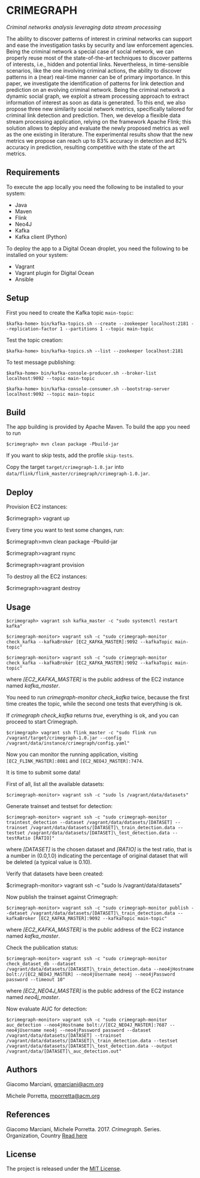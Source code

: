 # CRIMEGRAPH

*Criminal networks analysis leveraging data stream processing*

The ability to discover patterns of interest in criminal networks can support and ease the investigation tasks by security and law enforcement agencies. Being the criminal network a special case of social network, we can properly reuse most of the state-of-the-art techniques to discover patterns of interests, i.e., hidden and potential links. Nevertheless, in time-sensible scenarios, like the one involving criminal actions, the ability to discover patterns in a (near) real-time manner can be of primary importance.
In this paper, we investigate the identification of patterns for link detection and prediction on an evolving criminal network. Being the criminal network a dynamic social graph, we exploit a stream processing approach to extract information of interest as soon as data is generated. To this end, we also propose three new similarity social network metrics, specifically tailored for criminal link detection and prediction. 
Then, we develop a flexible data stream processing application, relying on the framework Apache Flink; this solution allows to deploy and evaluate the newly proposed metrics as well as the one existing in literature. The experimental results show that the new metrics we propose can reach up to 83% accuracy in detection and 82% accuracy in prediction, resulting competitive with the state of the art metrics. 

## Requirements
To execute the app locally you need the following to be installed to your system:

* Java
* Maven
* Flink
* Neo4J
* Kafka
* Kafka client (Python)

To deploy the app to a Digital Ocean droplet, you need the following to be installed on your system:
* Vagrant
* Vagrant plugin for Digital Ocean
* Ansible

## Setup
First you need to create the Kafka topic `main-topic`:

    $kafka-home> bin/kafka-topics.sh --create --zookeeper localhost:2181 --replication-factor 1 --partitions 1 --topic main-topic

Test the topic creation:

    $kafka-home> bin/kafka-topics.sh --list --zookeeper localhost:2181

To test message publishing:

    $kafka-home> bin/kafka-console-producer.sh --broker-list localhost:9092 --topic main-topic

    $kafka-home> bin/kafka-console-consumer.sh --bootstrap-server localhost:9092 --topic main-topic


## Build
The app building is provided by Apache Maven. To build the app you need to run

    $crimegraph> mvn clean package -Pbuild-jar

If you want to skip tests, add the profile `skip-tests`.

Copy the target `target/crimegraph-1.0.jar` into `data/flink/flink_master/crimegraph/crimegraph-1.0.jar`.


## Deploy
Provision EC2 instances:

  $crimegraph> vagrant up

Every time you want to test some changes, run:

  $crimegraph>mvn clean package -Pbuild-jar

  $crimegraph>vagrant rsync

  $crimegraph>vagrant provision

To destroy all the EC2 instances:

  $crimegraph>vagrant destroy


## Usage

    $crimegraph> vagrant ssh kafka_master -c "sudo systemctl restart kafka"

    $crimegraph-monitor> vagrant ssh -c "sudo crimegraph-monitor check_kafka --kafkaBroker [EC2_KAFKA_MASTER]:9092 --kafkaTopic main-topic"

    $crimegraph-monitor> vagrant ssh -c "sudo crimegraph-monitor check_kafka --kafkaBroker [EC2_KAFKA_MASTER]:9092 --kafkaTopic main-topic"

where *[EC2_KAFKA_MASTER]* is the public address of the EC2 instance named *kafka_master*.

You need to run *crimegraph-monitor check_kafka* twice, because the first time creates the topic, while the second one tests that everything is ok.

If *crimegraph check_kafka* returns *true*, everything is ok, and you can proceed to start Crimegraph.

    $crimegraph> vagrant ssh flink_master -c "sudo flink run /vagrant/target/crimegraph-1.0.jar --config /vagrant/data/instance/crimegraph/config.yaml"

Now you can monitor the running application, visiting `[EC2_FLINK_MASTER]:8081` and `[EC2_NEO4J_MASTER]:7474`.

It is time to submit some data!

First of all, list all the available datasets:

    $crimegraph-monitor> vagrant ssh -c "sudo ls /vagrant/data/datasets"

Generate trainset and testset for detection:

    $crimegraph-monitor> vagrant ssh -c "sudo crimegraph-monitor traintest_detection --dataset /vagrant/data/datasets/[DATASET] --trainset /vagrant/data/datasets/[DATASET]\_train_detection.data --testset /vagrant/data/datasets/[DATASET]\_test_detection.data --testRatio [RATIO]"

where *[DATASET]* is the chosen dataset and *[RATIO]* is the test ratio, that is a number in (0.0,1.0) indicating the percentage of original dataset that will be deleted (a typical value is 0.10).

Verify that datasets have been created:

  $crimegraph-monitor> vagrant ssh -c "sudo ls /vagrant/data/datasets"

Now publish the trainset against Crimegraph:

    $crimegraph-monitor> vagrant ssh -c "sudo crimegraph-monitor publish --dataset /vagrant/data/datasets/[DATASET]\_train_detection.data --kafkaBroker [EC2_KAFKA_MASTER]:9092 --kafkaTopic main-topic"

where *[EC2_KAFKA_MASTER]* is the public address of the EC2 instance named *kafka_master*.

Check the publication status:

    $crimegraph-monitor> vagrant ssh -c "sudo crimegraph-monitor check_dataset_db --dataset /vagrant/data/datasets/[DATASET]\_train_detection.data --neo4jHostname bolt://[EC2_NEO4J_MASTER] --neo4jUsername neo4j --neo4jPassword password --timeout 10"

where *[EC2_NEO4J_MASTER]* is the public address of the EC2 instance named *neo4j_master*.

Now evaluate AUC for detection:

    $crimegraph-monitor> vagrant ssh -c "sudo crimegraph-monitor auc_detection --neo4jHostname bolt://[EC2_NEO4J_MASTER]:7687 --neo4jUsername neo4j --neo4jPassword password --dataset /vagrant/data/datasets/[DATASET] --trainset /vagrant/data/datasets/[DATASET]\_train_detection.data --testset /vagrant/data/datasets/[DATASET]\_test_detection.data --output /vagrant/data/[DATASET]\_auc_detection.out"

## Authors
Giacomo Marciani, [gmarciani@acm.org](mailto:gmarciani@acm.org)

Michele Porretta, [mporretta@acm.org](mailto:mporretta@acm.org)


## References
Giacomo Marciani, Michele Porretta. 2017. *Crimegraph*. Series. Organization, Country [Read here](https://gmarciani.com)


## License
The project is released under the [MIT License](https://opensource.org/licenses/MIT).

